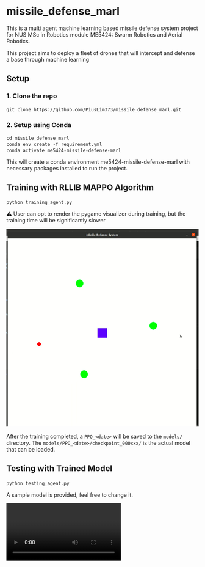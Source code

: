 # missile_defense_marl
This is a multi agent machine learning based missile defense system project for NUS MSc in Robotics module ME5424: Swarm Robotics and Aerial Robotics.

This project aims to deploy a fleet of drones that will intercept and defense a base through machine learning 

## Setup
### 1. Clone the repo
```
git clone https://github.com/PiusLim373/missile_defense_marl.git
```
### 2. Setup using Conda
```
cd missile_defense_marl
conda env create -f requirement.yml
conda activate me5424-missile-defense-marl
```
This will create a conda environment me5424-missile-defense-marl with necessary packages installed to run the project.

## Training with RLLIB MAPPO Algorithm
```
python training_agent.py
```
:warning: User can opt to render the pygame visualizer during training, but the training time will be significantly slower

![](/docs/pygame_visualizer.png)

After the training completed, a `PPO_<date>` will be saved to the `models/` directory. The `models/PPO_<date>/checkpoint_000xxx/` is the actual model that can be loaded.

## Testing with Trained Model
```
python testing_agent.py
```
A sample model is provided, feel free to change it.

![](/docs/sample_trained_agent_playouts.mp4)